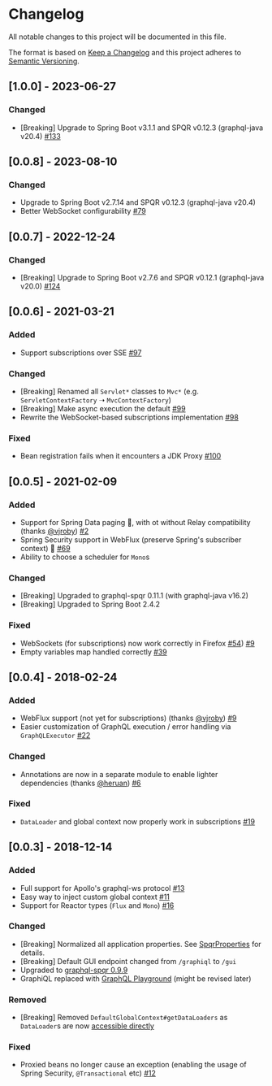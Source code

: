 # Changelog
All notable changes to this project will be documented in this file.

The format is based on [Keep a Changelog](http://keepachangelog.com/en/1.0.0/)
and this project adheres to [Semantic Versioning](http://semver.org/spec/v2.0.0.html).

## [1.0.0] - 2023-06-27
### Changed
- [Breaking] Upgrade to Spring Boot v3.1.1 and SPQR v0.12.3 (graphql-java v20.4) [#133](https://github.com/leangen/graphql-spqr-spring-boot-starter/issues/133)

## [0.0.8] - 2023-08-10
### Changed
- Upgrade to Spring Boot v2.7.14 and SPQR v0.12.3 (graphql-java v20.4)
- Better WebSocket configurability [#79](https://github.com/leangen/graphql-spqr-spring-boot-starter/issues/79)

## [0.0.7] - 2022-12-24
### Changed
- [Breaking] Upgrade to Spring Boot v2.7.6 and SPQR v0.12.1 (graphql-java v20.0) [#124](https://github.com/leangen/graphql-spqr-spring-boot-starter/issues/124)

## [0.0.6] - 2021-03-21
### Added
- Support subscriptions over SSE [#97](https://github.com/leangen/graphql-spqr-spring-boot-starter/issues/97)

### Changed
- [Breaking] Renamed all `Servlet*` classes to `Mvc*` (e.g. `ServletContextFactory` ➝ `MvcContextFactory`)
- [Breaking] Make async execution the default [#99](https://github.com/leangen/graphql-spqr-spring-boot-starter/issues/99)
- Rewrite the WebSocket-based subscriptions implementation [#98](https://github.com/leangen/graphql-spqr-spring-boot-starter/issues/98)

### Fixed
- Bean registration fails when it encounters a JDK Proxy [#100](https://github.com/leangen/graphql-spqr-spring-boot-starter/issues/100)

## [0.0.5] - 2021-02-09
### Added
- Support for Spring Data paging 🥳, with ot without Relay compatibility (thanks [@vjroby](https://github.com/vjroby)) [#2](https://github.com/leangen/graphql-spqr-spring-boot-starter/issues/2)
- Spring Security support in WebFlux (preserve Spring's subscriber context) 🥳 [#69](https://github.com/leangen/graphql-spqr-spring-boot-starter/issues/69) 
- Ability to choose a scheduler for `Mono`s

### Changed
- [Breaking] Upgraded to graphql-spqr 0.11.1 (with graphql-java v16.2)
- [Breaking] Upgraded to Spring Boot 2.4.2

### Fixed
- WebSockets (for subscriptions) now work correctly in Firefox [#54](https://github.com/vjroby)) [#9](https://github.com/leangen/graphql-spqr-spring-boot-starter/issues/54)
- Empty variables map handled correctly [#39](https://github.com/leangen/graphql-spqr-spring-boot-starter/issues/39)

## [0.0.4] - 2018-02-24
### Added
- WebFlux support (not yet for subscriptions) (thanks [@vjroby](https://github.com/vjroby)) [#9](https://github.com/leangen/graphql-spqr-spring-boot-starter/issues/9)
- Easier customization of GraphQL execution / error handling via `GraphQLExecutor` [#22](https://github.com/leangen/graphql-spqr-spring-boot-starter/issues/22)

### Changed
- Annotations are now in a separate module to enable lighter dependencies (thanks [@heruan](https://github.com/heruan)) [#6](https://github.com/leangen/graphql-spqr-spring-boot-starter/issues/6)

### Fixed
- `DataLoader` and global context now properly work in subscriptions [#19](https://github.com/leangen/graphql-spqr-spring-boot-starter/issues/19)

## [0.0.3] - 2018-12-14
### Added
- Full support for Apollo's graphql-ws protocol [#13](https://github.com/leangen/graphql-spqr-spring-boot-starter/issues/13)
- Easy way to inject custom global context [#11](https://github.com/leangen/graphql-spqr-spring-boot-starter/issues/11)
- Support for Reactor types (`Flux` and `Mono`) [#16](https://github.com/leangen/graphql-spqr-spring-boot-starter/issues/16)

### Changed
- [Breaking] Normalized all application properties. See [SpqrProperties](https://github.com/leangen/graphql-spqr-spring-boot-starter/blob/graphql-spqr-spring-boot-starter-v0.0.3/graphql-spqr-spring-boot-autoconfigure/src/main/java/io/leangen/graphql/spqr/spring/autoconfigure/SpqrProperties.java) for details.
- [Breaking] Default GUI endpoint changed from `/graphiql` to `/gui`
- Upgraded to [graphql-spqr 0.9.9](https://github.com/leangen/graphql-spqr/releases/tag/graphql-spqr-v0.9.9)
- GraphiQL replaced with [GraphQL Playground](https://github.com/prisma/graphql-playground) (might be revised later)

### Removed
- [Breaking] Removed `DefaultGlobalContext#getDataLoaders` as `DataLoader`s are now [accessible directly](https://github.com/graphql-java/graphql-java/pull/1263) 

### Fixed
- Proxied beans no longer cause an exception (enabling the usage of Spring Security, `@Transactional` etc) [#12](https://github.com/leangen/graphql-spqr-spring-boot-starter/issues/12)
